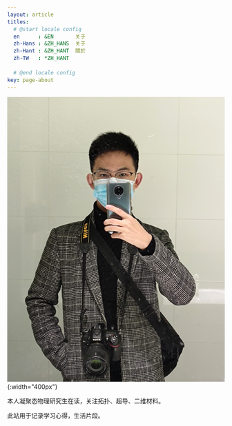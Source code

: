 ```yaml
---
layout: article
titles:
  # @start locale config
  en      : &EN       关于
  zh-Hans : &ZH_HANS  关于
  zh-Hant : &ZH_HANT  關於
  zh-TW   : *ZH_HANT

  # @end locale config
key: page-about
---
```


![Photo](/assets/about/myself.jpg){:width="400px"}

本人凝聚态物理研究生在读，关注拓扑、超导、二维材料。

此站用于记录学习心得，生活片段。




